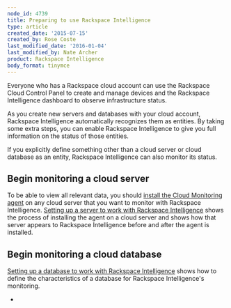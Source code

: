 ```yaml
---
node_id: 4739
title: Preparing to use Rackspace Intelligence
type: article
created_date: '2015-07-15'
created_by: Rose Coste
last_modified_date: '2016-01-04'
last_modified_by: Nate Archer
product: Rackspace Intelligence
body_format: tinymce
---
```


Everyone who has a Rackspace cloud account can use the Rackspace Cloud
Control Panel to create and manage devices and the Rackspace
Intelligence dashboard to observe infrastructure status.

As you create new servers and databases with your cloud account,
Rackspace Intelligence automatically recognizes them as entities. By
taking some extra steps, you can enable Rackspace Intelligence to give
you full information on the status of those entities.

If you explicitly define something other than a cloud server or cloud
database as an entity, Rackspace Intelligence can also monitor its
status.

Begin monitoring a cloud server
-------------------------------

To be able to view all relevant data, you should [install the Cloud
Monitoring
agent](/how-to/install-and-configure-the-rackspace-monitoring-agent)
on any cloud server that you want to monitor with Rackspace
Intelligence. [Setting up a server to work with Rackspace
Intelligence](/how-to/set-up-a-server-to-work-with-rackspace-intelligence)
shows the process of installing the agent on a cloud server and shows
how that server appears to Rackspace Intelligence before and after the
agent is installed.

Begin monitoring a cloud database
---------------------------------

[Setting up a database to work with Rackspace
Intelligence](/how-to/setting-up-a-database-to-work-with-rackspace-intelligence)
shows how to define the characteristics of a database for Rackspace
Intelligence's monitoring.


-

